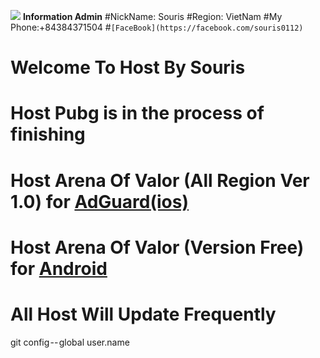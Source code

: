 ![](https://steamuserimages-a.akamaihd.net/ugc/764896681220221946/0E2FB56D8F2D417575951567CE9A8B3BE92F0F22/)
**Information Admin**
#NickName: Souris
#Region: VietNam
#My Phone:+84384371504
#`[FaceBook](https://facebook.com/souris0112) `





# Welcome To Host By Souris
# Host Pubg is in the process of finishing
# Host Arena Of Valor (All Region Ver 1.0) for [AdGuard(ios)](https://raw.githubusercontent.com/SourisTTN/createhost/master/AOVHost(2.0))
# Host Arena Of Valor (Version Free) for [Android](https://raw.githubusercontent.com/SourisTTN/createhost/master/HostAOV(android))
# All Host Will Update Frequently
git config -- global user.name
